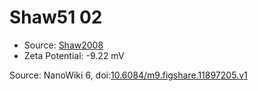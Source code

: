 <a name="material" />

# Shaw51 02
<script type="application/ld+json">
  {
    "@context": "https://schema.org/",
    "@type": "ChemicalSubstance",
    "@id": "https://egonw.github.io/nanowiki/nanowiki32.html#material",
    "http://purl.org/dc/terms/conformsTo":
      {
        "@type": "CreativeWork",
        "@id": "https://bioschemas.org/profiles/ChemicalSubstance/0.4-RELEASE/"
      },
    "identfier": "32",
    "name": "Shaw51 02",
    "url": "https://egonw.github.io/nanowiki/nanowiki32.html#material",
    "sameAs": "http://127.0.0.1/mediawiki/index.php/Special:URIResolver/Shaw51_02"
  }
</script>


* Source: [Shaw2008](articleShaw2008.md)
* Zeta Potential: -9.22 mV


Source: NanoWiki 6, doi:[10.6084/m9.figshare.11897205.v1](https://doi.org/10.6084/m9.figshare.11897205.v1)
